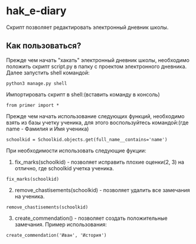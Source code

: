# hak_e-diary

Скрипт позволяет редактировать электронный дневник школы.

## Как пользоваться?
Прежде чем начать "хакать" электронный дневник школы, необходимо положить скрипт script.py в папку с проектом электронного дневника. Далее запустить shell командой:
```
python3 manage.py shell
```
Импортировать скрипт в shell:(вставить команду в консоль)
```
from primer import *
```
Прежде чем начать использование следующих функций, необходимо взять из базы учетку ученика, для этого воспользуйтесь командой:(где name - Фамилия и Имя ученика)
```
schoolkid = Schoolkid.objects.get(full_name__contains='name')
``` 
При необходимости использовать следующие фукции:
1. fix_marks(schoolkid) - позволяет исправить плохие оценки(2, 3) на отлично, где schoolkid учетка ученика.
```
fix_marks(schoolkid)
```
2. remove_chastisements(schoolkid) - позволяет удалить все замечания на ученика.
```
remove_chastisements(schoolkid)
```
3. create_commendation() - позволяет создать положительные замечания. Пример использования:
```
create_commendation('Иван', 'История')
```
